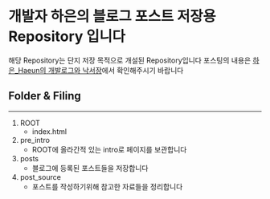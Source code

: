 # 개발자 하은의 블로그 포스트 저장용 Repository 입니다
해당 Repository는 단지 저장 목적으로 개설된 Repository입니다
포스팅의 내용은 [하은_Haeun의 개발로그와 낙서장](https://haeunrs.tistory.com "제 블로그입니다")에서 확인해주시기 바랍니다


## Folder & Filing
---
1. ROOT
   - index.html
2. pre_intro
   - ROOT에 올라간적 있는 intro로 페이지를 보관합니다
3. posts
   - 블로그에 등록된 포스트들을 저장합니다
4. post_source
   - 포스트를 작성하기위해 참고한 자료들을 정리합니다

